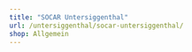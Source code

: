 ```yaml
---
title: "SOCAR Untersiggenthal"
url: /untersiggenthal/socar-untersiggenthal/
shop: Allgemein
---
```

